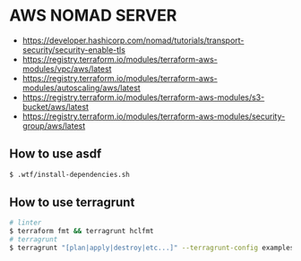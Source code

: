 # AWS NOMAD SERVER

* https://developer.hashicorp.com/nomad/tutorials/transport-security/security-enable-tls
* https://registry.terraform.io/modules/terraform-aws-modules/vpc/aws/latest
* https://registry.terraform.io/modules/terraform-aws-modules/autoscaling/aws/latest
* https://registry.terraform.io/modules/terraform-aws-modules/s3-bucket/aws/latest
* https://registry.terraform.io/modules/terraform-aws-modules/security-group/aws/latest

## How to use asdf

```sh
$ .wtf/install-dependencies.sh
```

## How to use terragrunt

```sh
# linter
$ terraform fmt && terragrunt hclfmt
# terragrunt
$ terragrunt "[plan|apply|destroy|etc...]" --terragrunt-config examples/stages/europe-infra.hcl
```